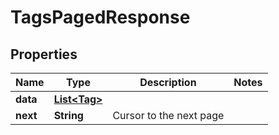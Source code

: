 

# TagsPagedResponse


## Properties

| Name | Type | Description | Notes |
|------------ | ------------- | ------------- | -------------|
|**data** | [**List&lt;Tag&gt;**](Tag.md) |  |  |
|**next** | **String** | Cursor to the next page |  |



